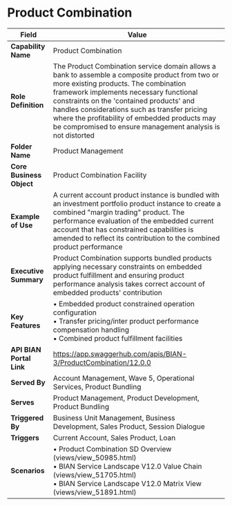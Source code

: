 # Product Combination

| Field | Value |
|-------|-------|
| **Capability Name** | Product Combination |
| **Role Definition** | The Product Combination service domain allows a bank to assemble a composite product from two or more existing products. The combination framework implements necessary functional constraints on the 'contained products' and handles considerations such as transfer pricing where the profitability of embedded products may be compromised to ensure management analysis is not distorted |
| **Folder Name** | Product Management |
| **Core Business Object** | Product Combination Facility |
| **Example of Use** | A current account product instance is bundled with an investment portfolio product instance to create a combined "margin trading" product. The performance evaluation of the embedded current account that has constrained capabilities is amended to reflect its contribution to the combined product performance |
| **Executive Summary** | Product Combination supports bundled products applying necessary constraints on embedded product fulfillment and ensuring product performance analysis takes correct account of embedded products' contribution |
| **Key Features** | • Embedded product constrained operation configuration<br>• Transfer pricing/inter product performance compensation handling<br>• Combined product fulfillment facilities |
| **API BIAN Portal Link** | https://app.swaggerhub.com/apis/BIAN-3/ProductCombination/12.0.0 |
| **Served By** | Account Management, Wave 5, Operational Services, Product Bundling |
| **Serves** | Product Management, Product Development, Product Bundling |
| **Triggered By** | Business Unit Management, Business Development, Sales Product, Session Dialogue |
| **Triggers** | Current Account, Sales Product, Loan |
| **Scenarios** | • Product Combination SD Overview (views/view_50985.html)<br>• BIAN Service Landscape V12.0 Value Chain (views/view_51705.html)<br>• BIAN Service Landscape V12.0 Matrix View (views/view_51891.html) |